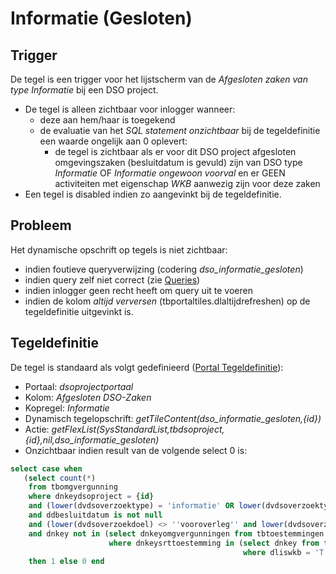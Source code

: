 # Informatie (Gesloten)

## Trigger

De tegel is een trigger voor het lijstscherm van de _Afgesloten zaken van type Informatie_ bij een DSO project.

- De tegel is alleen zichtbaar voor inlogger wanneer:
  - deze aan hem/haar is toegekend
  - de evaluatie van het _SQL statement onzichtbaar_ bij de tegeldefinitie een waarde ongelijk aan 0 oplevert:
    - de tegel is zichtbaar als er voor dit DSO project afgesloten omgevingszaken (besluitdatum is gevuld) zijn van DSO type _Informatie_ OF _Informatie ongewoon voorval_ en er GEEN activiteiten met eigenschap _WKB_ aanwezig zijn voor deze zaken
- Een tegel is disabled indien zo aangevinkt bij de tegeldefinitie.

## Probleem

Het dynamische opschrift op tegels is niet zichtbaar:

- indien foutieve queryverwijzing (codering _dso_informatie_gesloten_)
- indien query zelf niet correct (zie [Queries](/instellen_inrichten/queries.md))
- indien inlogger geen recht heeft om query uit te voeren
- indien de kolom _altijd verversen_ (tbportaltiles.dlaltijdrefreshen) op de tegeldefinitie uitgevinkt is.

## Tegeldefinitie

De tegel is standaard als volgt gedefinieerd ([Portal Tegeldefinitie](/instellen_inrichten/portaldefinitie/portal_tegel.md)):

- Portaal: _dsoprojectportaal_
- Kolom: _Afgesloten DSO-Zaken_
- Kopregel: _Informatie_
- Dynamisch tegelopschrift: _getTileContent(dso_informatie_gesloten,{id})_
- Actie: _getFlexList(SysStandardList,tbdsoproject,{id},nil,dso_informatie_gesloten)_
- Onzichtbaar indien result van de volgende select 0 is:

```sql
select case when
   (select count(*)
    from tbomgvergunning
    where dnkeydsoproject = {id}
    and (lower(dvdsoverzoektype) = 'informatie' OR lower(dvdsoverzoektype) = 'informatie ongewoon voorval')
    and ddbesluitdatum is not null
    and (lower(dvdsoverzoekdoel) <> ''vooroverleg'' and lower(dvdsoverzoekdoel) <> ''conceptverzoek'')
    and dnkey not in (select dnkeyomgvergunningen from tbtoestemmingen
                      where dnkeysrttoestemming in (select dnkey from tbsrttoestemming
                                                    where dliswkb = 'T'))) >= 1
    then 1 else 0 end
```
